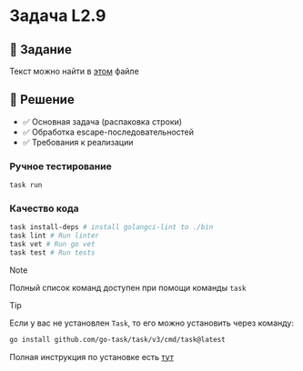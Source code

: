 # Задача L2.9

## 📝 Задание
Текст можно найти в [этом](./docs/TASK.md) файле

## 🎯 Решение
- ✅ Основная задача (распаковка строки)
- ✅ Обработка escape-последовательностей
- ✅ Требования к реализации

### Ручное тестирование
```bash
task run
```

### Качество кода
```bash
task install-deps # install golangci-lint to ./bin
task lint # Run linter
task vet # Run go vet
task test # Run tests
```

> [!NOTE]
> Полный список команд доступен при помощи команды `task`

> [!TIP]
> Если у вас не установлен `Task`, то его можно установить через команду:
> ```bash
> go install github.com/go-task/task/v3/cmd/task@latest
> ```
> Полная инструкция по установке есть [тут](https://taskfile.dev/docs/installation)